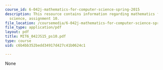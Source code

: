 ```yaml
---
course_id: 6-042j-mathematics-for-computer-science-spring-2015
description: This resource contains information regarding mathematics for computer
  science, assignment 10.
file_location: /coursemedia/6-042j-mathematics-for-computer-science-spring-2015/c6b4bb352bedd34917d427c41b0624c1_MIT6_042JS15_ps10.pdf
file_type: application/pdf
layout: pdf
title: MIT6_042JS15_ps10.pdf
type: course
uid: c6b4bb352bedd34917d427c41b0624c1

---
```

None